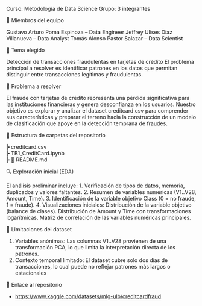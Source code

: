 Curso: Metodología de Data Science
Grupo: 3 integrantes

👥 Miembros del equipo

Gustavo Arturo Poma Espinoza – Data Engineer
Jeffrey Ulises Díaz Villanueva – Data Analyst
Tomás Alonso Pastor Salazar – Data Scientist

🎯 Tema elegido

Detección de transacciones fraudulentas en tarjetas de crédito
El problema principal a resolver es identificar patrones en los datos que permitan distinguir entre transacciones legítimas y fraudulentas.

📝 Problema a resolver

El fraude con tarjetas de crédito representa una pérdida significativa para las instituciones financieras y genera desconfianza en los usuarios.
Nuestro objetivo es explorar y analizar el dataset creditcard.csv para comprender sus características y preparar el terreno hacia la construcción de un modelo de clasificación que apoye en la detección temprana de fraudes.

📂 Estructura de carpetas del repositorio

  ┣ creditcard.csv            
  ┣ TB1_CreditCard.ipynb        
  ┣ 📜 README.md         

🔍 Exploración inicial (EDA)

El análisis preliminar incluye:
    1. Verificación de tipos de datos, memoria, duplicados y valores faltantes.
    2. Resumen de variables numéricas (V1..V28, Amount, Time).
    3. Identificación de la variable objetivo Class (0 = no fraude, 1 = fraude).
    4. Visualizaciones iniciales:
        Distribución de la variable objetivo (balance de clases).
        Distribución de Amount y Time con transformaciones logarítmicas.
        Matriz de correlación de las variables numéricas principales.


📌 Limitaciones del dataset

1. Variables anónimas: Las columnas V1..V28 provienen de una transformación PCA, lo que limita la interpretación directa de los patrones.
2. Contexto temporal limitado: El dataset cubre solo dos días de transacciones, lo cual puede no reflejar patrones más largos o estacionales

🔗 Enlace al repositorio

- https://www.kaggle.com/datasets/mlg-ulb/creditcardfraud
